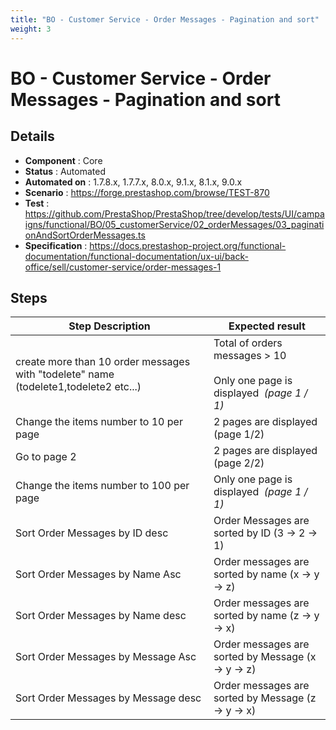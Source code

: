 ```yaml
---
title: "BO - Customer Service - Order Messages - Pagination and sort"
weight: 3
---
```


# BO - Customer Service - Order Messages - Pagination and sort
## Details
* **Component** : Core
* **Status** : Automated
* **Automated on** : 1.7.8.x, 1.7.7.x, 8.0.x, 9.1.x, 8.1.x, 9.0.x
* **Scenario** : https://forge.prestashop.com/browse/TEST-870
* **Test** : https://github.com/PrestaShop/PrestaShop/tree/develop/tests/UI/campaigns/functional/BO/05_customerService/02_orderMessages/03_paginationAndSortOrderMessages.ts
* **Specification** : https://docs.prestashop-project.org/functional-documentation/functional-documentation/ux-ui/back-office/sell/customer-service/order-messages-1

## Steps
| Step Description | Expected result |
| ----- | ----- |
| create more than 10 order messages with "todelete" name (todelete1,todelete2 etc...) | Total of orders messages > 10<br><br>Only one page is displayed  _(page 1 / 1)_ |
| Change the items number to 10 per page | 2 pages are displayed (page 1/2) |
| Go to page 2 | 2 pages are displayed (page 2/2) |
| Change the items number to 100 per page | Only one page is displayed  _(page 1 / 1)_ |
| Sort Order Messages by ID desc | Order Messages are sorted by ID (3 -> 2 -> 1) |
| Sort Order Messages by Name Asc | Order messages are sorted by name (x -> y -> z) |
| Sort Order Messages by Name desc | Order messages are sorted by name (z -> y -> x) |
| Sort Order Messages by Message Asc | Order messages are sorted by Message (x -> y -> z) |
| Sort Order Messages by Message desc | Order messages are sorted by Message (z -> y -> x) |
